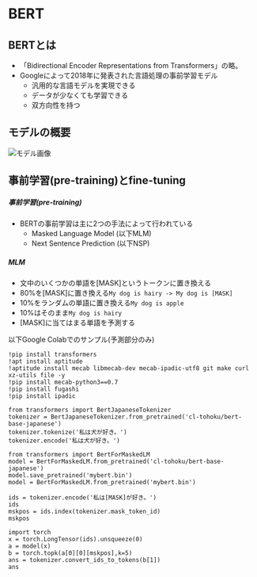 # BERT
## BERTとは

* 「Bidirectional Encoder Representations from Transformers」の略。
* Googleによって2018年に発表された言語処理の事前学習モデル
  * 汎用的な言語モデルを実現できる
  * データが少なくても学習できる
  * 双方向性を持つ

## モデルの概要
![モデル画像](https://qiita-user-contents.imgix.net/https%3A%2F%2Fimgur.com%2F1ol4NHO.png?ixlib=rb-4.0.0&auto=format&gif-q=60&q=75&w=1400&fit=max&s=e51ac8d5c804ad835a5d5c50a13eb5dc)

## 事前学習(pre-training)とfine-tuning
##### 事前学習(pre-training)
* BERTの事前学習は主に2つの手法によって行われている
  * Masked Language Model (以下MLM)
  * Next Sentence Prediction (以下NSP)

##### **MLM**
* 文中のいくつかの単語を[MASK]というトークンに置き換える
* 80%を[MASK]に置き換える`My dog is hairy -> My dog is [MASK]`
* 10%をランダムの単語に置き換える`My dog is apple`
* 10%はそのまま`My dog is hairy` 
* [MASK]に当てはまる単語を予測する


以下Google Colabでのサンプル(予測部分のみ)
```
!pip install transformers
!apt install aptitude
!aptitude install mecab libmecab-dev mecab-ipadic-utf8 git make curl xz-utils file -y
!pip install mecab-python3==0.7
!pip install fugashi
!pip install ipadic
```

```
from transformers import BertJapaneseTokenizer
tokenizer = BertJapaneseTokenizer.from_pretrained('cl-tohoku/bert-base-japanese')
tokenizer.tokenize('私は犬が好き。')
tokenizer.encode('私は犬が好き。')
```

```
from transformers import BertForMaskedLM
model = BertForMaskedLM.from_pretrained('cl-tohoku/bert-base-japanese')
model.save_pretrained('mybert.bin')
model = BertForMaskedLM.from_pretrained('mybert.bin')
```

```
ids = tokenizer.encode('私は[MASK]が好き。')
ids
mskpos = ids.index(tokenizer.mask_token_id)
mskpos
```

```
import torch
x = torch.LongTensor(ids).unsqueeze(0)
a = model(x)
b = torch.topk(a[0][0][mskpos],k=5)
ans = tokenizer.convert_ids_to_tokens(b[1])
ans
```

